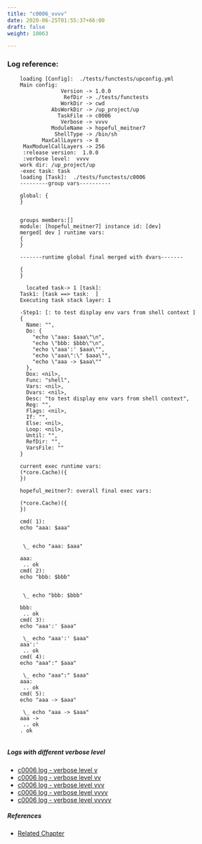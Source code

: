 ```yaml
---
title: "c0006_vvvv"
date: 2020-06-25T01:55:37+66:00
draft: false
weight: 10063

---
```


### Log reference: <no value>

```
    loading [Config]:  ./tests/functests/upconfig.yml
    Main config:
                 Version -> 1.0.0
                  RefDir -> ./tests/functests
                 WorkDir -> cwd
              AbsWorkDir -> /up_project/up
                TaskFile -> c0006
                 Verbose -> vvvv
              ModuleName -> hopeful_meitner7
               ShellType -> /bin/sh
           MaxCallLayers -> 8
     MaxModuelCallLayers -> 256
     :release version:  1.0.0
     :verbose level:  vvvv
    work dir: /up_project/up
    -exec task: task
    loading [Task]:  ./tests/functests/c0006
    ---------group vars----------
    
    global: {
    }
    
    
    groups members:[]
    module: [hopeful_meitner7] instance id: [dev]
    merged[ dev ] runtime vars:
    {
    }
    
    -------runtime global final merged with dvars-------
    
    {
    }
    
      located task-> 1 [task]: 
    Task1: [task ==> task:  ]
    Executing task stack layer: 1
    
    -Step1: [: to test display env vars from shell context ]
    {
      Name: "",
      Do: {
        "echo \"aaa: $aaa\"\n",
        "echo \"bbb: $bbb\"\n",
        "echo \"aaa':' $aaa\"",
        "echo \"aaa\":\" $aaa\"",
        "echo \"aaa -> $aaa\""
      },
      Dox: <nil>,
      Func: "shell",
      Vars: <nil>,
      Dvars: <nil>,
      Desc: "to test display env vars from shell context",
      Reg: "",
      Flags: <nil>,
      If: "",
      Else: <nil>,
      Loop: <nil>,
      Until: "",
      RefDir: "",
      VarsFile: ""
    }
    
    current exec runtime vars:
    (*core.Cache)({
    })
    
    hopeful_meitner7: overall final exec vars:
    
    (*core.Cache)({
    })
    
    cmd( 1):
    echo "aaa: $aaa"
    
    
     \_ echo "aaa: $aaa"
    
    aaa:
     .. ok
    cmd( 2):
    echo "bbb: $bbb"
    
    
     \_ echo "bbb: $bbb"
    
    bbb:
     .. ok
    cmd( 3):
    echo "aaa':' $aaa"
    
     \_ echo "aaa':' $aaa"
    aaa':'
     .. ok
    cmd( 4):
    echo "aaa":" $aaa"
    
     \_ echo "aaa":" $aaa"
    aaa:
     .. ok
    cmd( 5):
    echo "aaa -> $aaa"
    
     \_ echo "aaa -> $aaa"
    aaa ->
     .. ok
    . ok
    
```

##### Logs with different verbose level
* [c0006 log - verbose level v](../../logs/c0006_v)
* [c0006 log - verbose level vv](../../logs/c0006_vv)
* [c0006 log - verbose level vvv](../../logs/c0006_vvv)
* [c0006 log - verbose level vvvv](../../logs/c0006_vvvv)
* [c0006 log - verbose level vvvvv](../../logs/c0006_vvvvv)

##### References
* [Related Chapter](../../quick-start/c0006)
